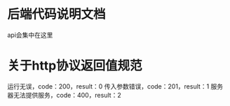 # 后端代码说明文档

api会集中在这里

# 关于http协议返回值规范
运行无误，code：200，result：0
传入参数错误，code：201，result：1
服务器无法提供服务，code：400，result：2

